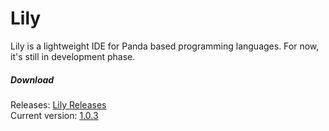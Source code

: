 # Lily
Lily is a lightweight IDE for Panda based programming languages. For now, it's still in development phase.

##### Download
Releases: [Lily Releases](https://github.com/panda-lang/lily/releases) <br>
Current version: [1.0.3](https://github.com/panda-lang/lily/releases/tag/1.0.3)

